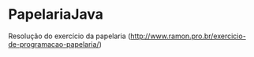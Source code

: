 PapelariaJava
=============

Resolução do exercício da papelaria (http://www.ramon.pro.br/exercicio-de-programacao-papelaria/)
